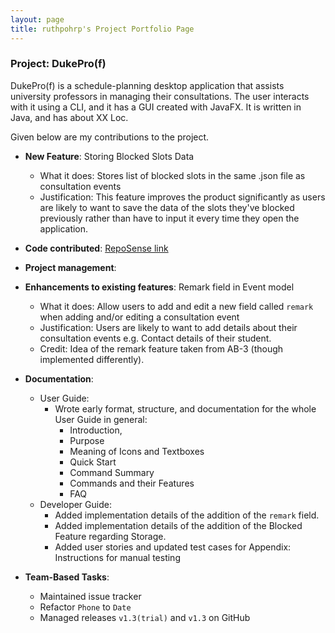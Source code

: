 ```yaml
---
layout: page
title: ruthpohrp's Project Portfolio Page
---
```


### Project: DukePro(f)

DukePro(f) is a schedule-planning desktop application that assists university professors in managing their 
consultations. 
The user interacts with it using a CLI, and it has a GUI created with JavaFX. It is written in Java, and has about XX Loc.

Given below are my contributions to the project.

* **New Feature**: Storing Blocked Slots Data
    * What it does: Stores list of blocked slots in the same .json file as consultation events
    * Justification: This feature improves the product significantly as users are likely to want to save 
      the data of the slots they've blocked previously rather than have to input it every time they open 
      the application.

* **Code contributed**: [RepoSense link](https://nus-cs2103-ay2122s1.github.io/tp-dashboard/?search=ruthpohrp&sort=groupTitle&sortWithin=title&since=2021-09-17&timeframe=commit&mergegroup=&groupSelect=groupByRepos&breakdown=false)

* **Project management**:

* **Enhancements to existing features**: Remark field in Event model
    * What it does: Allow users to add and edit a new field called `remark` when adding and/or editing a
      consultation event
    * Justification: Users are likely to want to add details about their consultation events e.g. Contact
      details of their student.
    * Credit: Idea of the remark feature taken from AB-3 (though implemented differently).
  
* **Documentation**:
    * User Guide:
      * Wrote early format, structure, and documentation for the whole User Guide in general: 
        * Introduction, 
        * Purpose
        * Meaning of Icons and Textboxes
        * Quick Start
        * Command Summary
        * Commands and their Features
        * FAQ 
    * Developer Guide:
        * Added implementation details of the addition of the `remark` field.
        * Added implementation details of the addition of the Blocked Feature regarding Storage.
        * Added user stories and updated test cases for Appendix: Instructions for manual testing
    
* **Team-Based Tasks**:
    * Maintained issue tracker
    * Refactor `Phone` to `Date` 
    * Managed releases `v1.3(trial)` and `v1.3` on GitHub
